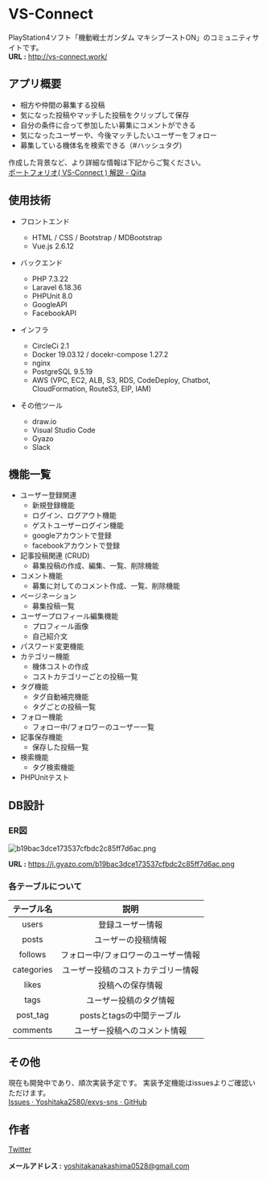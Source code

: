 # VS-Connect

PlayStation4ソフト「機動戦士ガンダム マキシブーストON」のコミュニティサイトです。<br>
**URL :** http://vs-connect.work/

## アプリ概要

- 相方や仲間の募集する投稿
- 気になった投稿やマッチした投稿をクリップして保存
- 自分の条件に合って参加したい募集にコメントができる
- 気になったユーザーや、今後マッチしたいユーザーをフォロー
- 募集している機体名を検索できる（#ハッシュタグ)

作成した背景など、より詳細な情報は下記からご覧ください。
<br>
[ポートフォリオ( VS-Connect ) 解説 - Qiita](https://qiita.com/yossy2580/private/a22af66ba4d0937e77d3)

## 使用技術

- フロントエンド
  - HTML / CSS / Bootstrap / MDBootstrap
  - Vue.js 2.6.12


- バックエンド
  - PHP 7.3.22
  - Laravel 6.18.36
  - PHPUnit 8.0
  - GoogleAPI
  - FacebookAPI


- インフラ
  - CircleCi 2.1
  - Docker 19.03.12 / docekr-compose  1.27.2
  - nginx
  - PostgreSQL 9.5.19
  - AWS (VPC, EC2, ALB, S3, RDS, CodeDeploy, Chatbot, CloudFormation, RouteS3, EIP, IAM)


- その他ツール
  - draw.io
  - Visual Studio Code
  - Gyazo
  - Slack

## 機能一覧

- ユーザー登録関連
  - 新規登録機能
  - ログイン、ログアウト機能
  - ゲストユーザーログイン機能
  - googleアカウントで登録
  - facebookアカウントで登録
- 記事投稿関連 (CRUD)
  - 募集投稿の作成、編集、一覧、削除機能
- コメント機能
  - 募集に対してのコメント作成、一覧、削除機能
- ページネーション
  - 募集投稿一覧
- ユーザープロフィール編集機能
  - プロフィール画像
  - 自己紹介文
- パスワード変更機能
- カテゴリー機能
  - 機体コストの作成
  - コストカテゴリーごとの投稿一覧
- タグ機能
  - タグ自動補完機能
  - タグごとの投稿一覧
- フォロー機能
  - フォロー中/フォロワーのユーザー一覧
- 記事保存機能
  - 保存した投稿一覧
- 検索機能
  - タグ検索機能
- PHPUnitテスト

## DB設計

### ER図

![b19bac3dce173537cfbdc2c85ff7d6ac.png](https://i.gyazo.com/b19bac3dce173537cfbdc2c85ff7d6ac.png)

**URL :** https://i.gyazo.com/b19bac3dce173537cfbdc2c85ff7d6ac.png

### 各テーブルについて

| テーブル名 |                      説明                       |
|:----------:|:-----------------------------------------------:|
|   users    |                登録ユーザー情報                 |
|   posts    |               ユーザーの投稿情報                |
|  follows   | フォロー中/フォロワーのユーザー情報 |
| categories |       ユーザー投稿のコストカテゴリー情報        |
|   likes    |                投稿への保存情報                 |
|    tags    |             ユーザー投稿のタグ情報              |
|  post_tag  |            postsとtagsの中間テーブル            |
|  comments  |          ユーザー投稿へのコメント情報           |

## その他

現在も開発中であり、順次実装予定です。
実装予定機能はissuesよりご確認いただけます。
<br>
[Issues · Yoshitaka2580/exvs-sns · GitHub](https://github.com/Yoshitaka2580/exvs-sns/issues)

## 作者

[Twitter](https://twitter.com/yossy2580)

**メールアドレス :** yoshitakanakashima0528@gmail.com